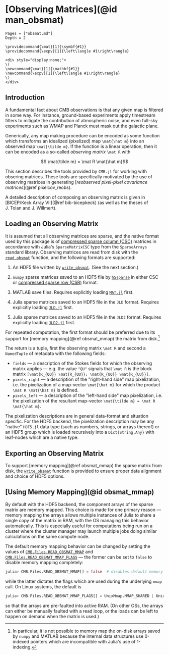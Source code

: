 # [Observing Matrices](@id man_obsmat)

```@contents
Pages = ["obsmat.md"]
Depth = 2
```

```@raw latex
\providecommand{\mat}[1]{\symbf{#1}}
\providecommand{\expv}[1]{\left\langle #1\right\rangle}
```
```@raw html
<div style="display:none;">
\(
\newcommand{\mat}[1]{\mathbf{#1}}
\newcommand{\expv}[1]{\left\langle #1\right\rangle}
\)
</div>
```

## Introduction

A fundamental fact about CMB observations is that any given map is filtered in some way.
For instance, ground-based experiments apply timestream filters to mitigate the
contribution of atmospheric noise, and even full-sky experiments such as WMAP and Planck
must mask out the galactic plane.

Generically, any map making procedure can be encoded as some function which transforms
an idealized (pixelized) map ``\mat{\hat m}`` into an observed map ``\mat{\tilde m}``.
If the function is a linear operation, then it can be encoded as a so-called
_observing matrix_ ``\mat R`` with
```math
    \mat{\tilde m} = \mat R \mat{\hat m}
```
This section describes the tools provided by `CMB.jl` for working with obsering matrices.
These tools are specifically motivated by the use of observing matrices in generating
[_reobserved pixel-pixel covariance matrices_](@ref pixelcov_reobs).

A detailed description of composing an observing matrix is given in
[BICEP/Keck Array VII](@ref bib-bicepkeck) (as well as the theses of J. Tolan and
J. Willmert).

## Loading an Observing Matrix

It is assumed that all observing matrices are sparse, and the native format used by this
package is of
[compressed sparse column (CSC)](https://en.wikipedia.org/wiki/Sparse_matrix#Compressed_sparse_column_(CSC_or_CCS))
matrices in accordance with Julia's `SparseMatrixCSC` type from the `SparseArrays`
standard library.
Observing matrices are read from disk with the [`read_obsmat`](@ref) function, and the
following formats are supported:

1. An HDF5 file written by [`write_obsmat`](@ref). (See the next section.)

2. `numpy` sparse matrices saved to an HDF5 file by
   [`h5sparse`](https://pypi.org/project/h5sparse/) in either CSC or
   [compressed sparse row (CSR)](https://en.wikipedia.org/wiki/Sparse_matrix#Compressed_sparse_row_(CSR,_CRS_or_Yale_format))
   format.

3. MATLAB save files.
   Requires explicitly loading [`MAT.jl`](https://github.com/JuliaIO/MAT.jl) first.

4. Julia sparse matrices saved to an HDF5 file in the `JLD` format.
   Requires explicitly loading [`JLD.jl`](https://github.com/JuliaIO/JLD.jl) first.

5. Julia sparse matrices saved to an HDF5 file in the `JLD2` format.
   Requires explicitly loading [`JLD2.jl`](https://github.com/JuliaIO/JLD.jl) first.

For repeated computation, the first format should be preferred due to its support for
[memory mapping](@ref obsmat_mmap) the matrix from disk.[^1]

[^1]:
    In particular, it is not possible to memory map the on-disk arrays saved by `numpy`
    and MATLAB because the internal data structures use 0-indexed pointers which are
    incompatible with Julia's use of 1-indexing.

The return is a tuple, first the observing matrix ``\mat R`` and second a `NamedTuple`
of metadata with the following fields:

- `fields` — a description of the Stokes fields for which the observing matrix applies —
  e.g. the value `"QU"` signals that ``\mat R`` is the block matrix
  ``[\mat{R_{QQ}} \mat{R_{QU}}; \mat{R_{UQ}} \mat{R_{UU}}]``.
- `pixels_right` — a description of the "right-hand side" map pixelization, i.e. the
  pixelization of a map-vector ``\mat{\hat m}`` for which the product
  ``\mat R \mat{\hat m}`` is defined.
- `pixels_left` — a description of the "left-hand side" map pixelization, i.e. the
  pixelization of the resultant map-vector ``\mat{\tilde m} = \mat R \mat{\hat m}``.

The pixelization descriptions are in general data-format and situation specific.
For the HDF5 backend, the pixelization description may be any "native" `HDF5.jl` data
type (such as numbers, strings, or arrays thereof) or an HDF5 group which is loaded
recursively into a `Dict{String,Any}` with leaf-nodes which are a native type.

## Exporting an Observing Matrix

To support [memory mapping](@ref obsmat_mmap) the sparse matrix from disk, the
[`write_obsmat`](@ref) function is provided to ensure proper data alignment and choice of
HDF5 options.

## [Using Memory Mapping](@id obsmat_mmap)

By default with the HDF5 backend, the component arrays of the sparse matrix are memory
mapped.
This choice is made for one primary reason — memory mapping the arrays allows multiple
instances of Julia to share a single copy of the matrix in RAM, with the OS managing this
behavior automatically.
This is especially useful for computations being run on a cluster where the cluster
manager may launch multiple jobs doing similar calculations on the same compute node.

The default memory mapping behavior can be changed by setting the values of
[`CMB.Files.READ_OBSMAT_MMAP`](@ref) and [`CMB.Files.READ_OBSMAT_MMAP_FLAGS`](@ref) —
the former can be set to `false` to disable memory mapping completely:
```julia
julia> CMB.Files.READ_OBSMAT_MMAP[] = false  # disables default memory mapping
```
while the latter dictates the flags which are used during the underlying `mmap` call.
On Linux systems, the default is
```julia
julia> CMB.Files.READ_OBSMAT_MMAP_FLAGS[] = UnixMmap.MMAP_SHARED | UnixMmap.MMAP_POPULATE
```
so that the arrays are pre-faulted into active RAM.
(On other OSs, the arrays can either be manually faulted with a read loop, or the loads
can be left to happen on demand when the matrix is used.)
